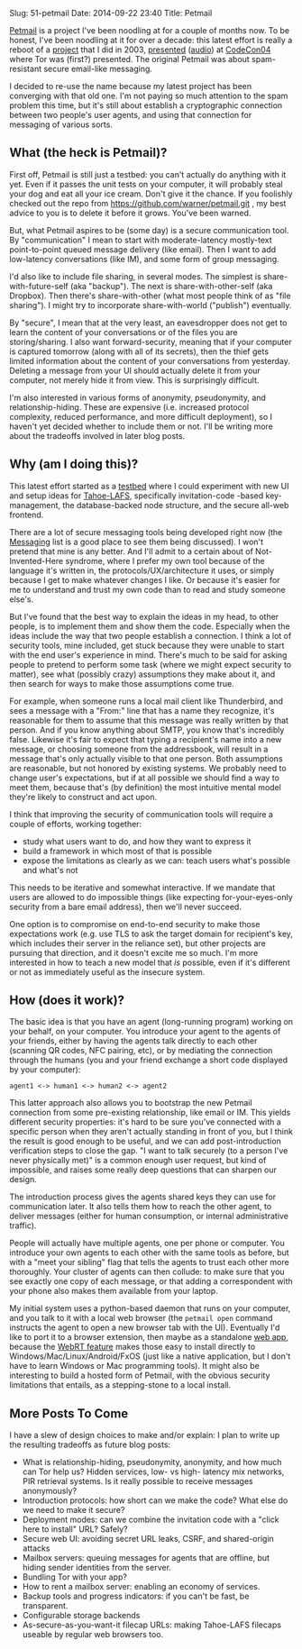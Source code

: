 Slug: 51-petmail
Date: 2014-09-22 23:40
Title: Petmail

[Petmail](https://github.com/warner/petmail) is a project I've been noodling at for a couple of months now. To be honest, I've been noodling at it for over a decade: this latest effort is really a reboot of a [project](http://petmail.lothar.com/) that I did in 2003, [presented](http://petmail.lothar.com/CodeCon04/index.html) ([audio](https://archive.org/download/codecon2004audio/CodeCon_2004-02-21_4.mp3)) at [CodeCon04](http://web.archive.org/web/20110722174725/http://www.codecon.org/2004/) where Tor was (first?) presented. The original Petmail was about spam-resistant secure email-like messaging.

I decided to re-use the name because my latest project has been converging with that old one. I'm not paying so much attention to the spam problem this time, but it's still about establish a cryptographic connection between two people's user agents, and using that connection for messaging of various sorts.

## What (the heck is Petmail)?

First off, Petmail is still just a testbed: you can't actually do anything with it yet. Even if it passes the unit tests on your computer, it will probably steal your dog and eat all your ice cream. Don't give it the chance. If you foolishly checked out the repo from https://github.com/warner/petmail.git , my best advice to you is to delete it before it grows. You've been warned.

But, what Petmail aspires to be (some day) is a secure communication tool. By "communication" I mean to start with moderate-latency mostly-text point-to-point queued message delivery (like email). Then I want to add low-latency conversations (like IM), and some form of group messaging.

I'd also like to include file sharing, in several modes. The simplest is share-with-future-self (aka "backup"). The next is share-with-other-self (aka Dropbox). Then there's share-with-other (what most people think of as "file sharing"). I might try to incorporate share-with-world ("publish") eventually.

By "secure", I mean that at the very least, an eavesdropper does not get to learn the content of your conversations or of the files you are storing/sharing. I also want forward-security, meaning that if your computer is captured tomorrow (along with all of its secrets), then the thief gets limited information about the content of your conversations from yesterday. Deleting a message from your UI should actually delete it from your computer, not merely hide it from view. This is surprisingly difficult.

I'm also interested in various forms of anonymity, pseudonymity, and relationship-hiding. These are expensive (i.e. increased protocol complexity, reduced performance, and more difficult deployment), so I haven't yet decided whether to include them or not. I'll be writing more about the tradeoffs involved in later blog posts.

## Why (am I doing this)?

This latest effort started as a [testbed](https://github.com/warner/toolbed) where I could experiment with new UI and setup ideas for [Tahoe-LAFS](https://tahoe-lafs.org/), specifically invitation-code -based key-management, the database-backed node structure, and the secure all-web frontend.

There are a lot of secure messaging tools being developed right now (the [Messaging](https://moderncrypto.org/mailman/listinfo/messaging) list is a good place to see them being discussed). I won't pretend that mine is any better. And I'll admit to a certain about of Not-Invented-Here syndrome, where I prefer my own tool because of the language it's written in, the protocols/UX/architecture it uses, or simply because I get to make whatever changes I like. Or because it's easier for me to understand and trust my own code than to read and study someone else's.

But I've found that the best way to explain the ideas in my head, to other people, is to implement them and show them the code. Especially when the ideas include the way that two people establish a connection. I think a lot of security tools, mine included, get stuck because they were unable to start with the end user's experience in mind. There's much to be said for asking people to pretend to perform some task (where we might expect security to matter), see what (possibly crazy) assumptions they make about it, and then search for ways to make those assumptions come true.

For example, when someone runs a local mail client like Thunderbird, and sees a message with a "From:" line that has a name they recognize, it's reasonable for them to assume that this message was really written by that person. And if you know anything about SMTP, you know that's incredibly false. Likewise it's fair to expect that typing a recipient's name into a new message, or choosing someone from the addressbook, will result in a message that's only actually visible to that one person. Both assumptions are reasonable, but not honored by existing systems. We probably need to change user's expectations, but if at all possible we should find a way to meet them, because that's (by definition) the most intuitive mental model they're likely to construct and act upon.

I think that improving the security of communication tools will require a couple of efforts, working together:

* study what users want to do, and how they want to express it
* build a framework in which most of that is possible
* expose the limitations as clearly as we can: teach users what's possible and what's not

This needs to be iterative and somewhat interactive. If we mandate that users are allowed to do impossible things (like expecting for-your-eyes-only security from a bare email address), then we'll never succeed.

One option is to compromise on end-to-end security to make those expectations work (e.g. use TLS to ask the target domain for recipient's key, which includes their server in the reliance set), but other projects are pursuing that direction, and it doesn't excite me so much. I'm more interested in how to teach a new model that *is* possible, even if it's different or not as immediately useful as the insecure system.

## How (does it work)?

The basic idea is that you have an agent (long-running program) working on your behalf, on your computer. You introduce your agent to the agents of your friends, either by having the agents talk directly to each other (scanning QR codes, NFC pairing, etc), or by mediating the connection through the humans (you and your friend exchange a short code displayed by your computer):

    agent1 <-> human1 <-> human2 <-> agent2

This latter approach also allows you to bootstrap the new Petmail connection from some pre-existing relationship, like email or IM. This yields different security properties: it's hard to be sure you've connected with a specific person when they aren't actually standing in front of you, but I think the result is good enough to be useful, and we can add post-introduction verification steps to close the gap. "I want to talk securely (to a person I've never physically met)" is a common enough user request, but kind of impossible, and raises some really deep questions that can sharpen our design.

The introduction process gives the agents shared keys they can use for communication later. It also tells them how to reach the other agent, to deliver messages (either for human consumption, or internal administrative traffic).

People will actually have multiple agents, one per phone or computer. You introduce your own agents to each other with the same tools as before, but with a "meet your sibling" flag that tells the agents to trust each other more thoroughly. Your cluster of agents can then collude: to make sure that you see exactly one copy of each message, or that adding a correspondent with your phone also makes them available from your laptop.

My initial system uses a python-based daemon that runs on your computer, and you talk to it with a local web browser (the `petmail open` command instructs the agent to open a new browser tab with the UI). Eventually I'd like to port it to a browser extension, then maybe as a standalone [web app](https://developer.mozilla.org/en-US/Apps), because the [WebRT feature](https://developer.mozilla.org/en-US/Marketplace/Options/Open_web_apps_for_desktop) makes those easy to install directly to Windows/Mac/Linux/Android/FxOS (just like a native application, but I don't have to learn Windows or Mac programming tools). It might also be interesting to build a hosted form of Petmail, with the obvious security limitations that entails, as a stepping-stone to a local install.

## More Posts To Come

I have a slew of design choices to make and/or explain: I plan to write up the resulting tradeoffs as future blog posts:

* What is relationship-hiding, pseudonymity, anonymity, and how much can Tor help us? Hidden services, low- vs high- latency mix networks, PIR retrieval systems. Is it really possible to receive messages anonymously?
* Introduction protocols: how short can we make the code? What else do we need to make it secure?
* Deployment modes: can we combine the invitation code with a "click here to install" URL? Safely?
* Secure web UI: avoiding secret URL leaks, CSRF, and shared-origin attacks
* Mailbox servers: queuing messages for agents that are offline, but hiding sender identities from the server.
* Bundling Tor with your app?
* How to rent a mailbox server: enabling an economy of services.
* Backup tools and progress indicators: if you can't be fast, be transparent.
* Configurable storage backends
* As-secure-as-you-want-it filecap URLs: making Tahoe-LAFS filecaps useable by regular web browsers too.
